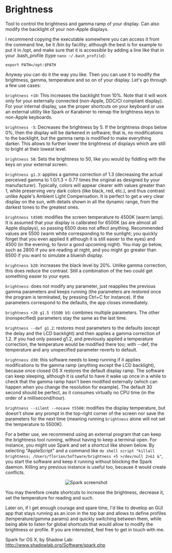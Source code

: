 # Brightness
Tool to control the brightness and gamma ramp of your display. Can also modify the backlight of your non-Apple displays.

I recommend copying the executable somewhere you can access it from the command line, be it /bin by facility; although the best is for example to put it in /opt, and make sure that it is accessible by adding a line like that in your .bash_profile (type `nano ~/.bash_profile`):

`export PATH=/opt:$PATH`

Anyway you can do it the way you like. Then you can use it to modify the brightness, gamma, temperature and so on of your display. Let's go through a few use cases:

`brightness +10`: This increases the backlight from 10%. Note that it will work only for your externally connected (non-Apple, DDC/CI compliant display). For your internal display, use the proper shortcuts on your keyboard or use an external utility like Spark or Karabiner to remap the brightness keys to non-Apple keyboards.

`brightness -5`: Decreases the brightness by 5. If the brightness drops below 0%, then the display will be darkened in software; that is, no modifications to the backlight, but the gamma ramp is modified to make everything darker. This allows to further lower the brightness of displays which are still to bright at their lowest level.

`brightness 50`: Sets the brightness to 50, like you would by fiddling with the keys on your external screen.

`brightness g1.3`: applies a gamma correction of 1.3 (decreasing the actual perceived gamma to 1.0/1.3 = 0.77 times the original as designed by your manufacturer). Typically, colors will appear clearer with values greater than 1, while preserving very dark colors (like black, red, etc.), and thus contrast unlike Apple's Ambient Light Compensation. It is perfect to get a very clear display on the sun, with details shown in all the dynamic range, from the darkest tones to the greatest ones.

`brightness t4500`: modifies the screen temperature to 4500K (warm lamp). It is assumed that your display is calibrated for 6500K (as are almost all Apple displays), so passing 6500 does not affect anything. Recommended values are 5500 (warm white corresponding to the sunlight; you quickly forget that you even applied it although it is still easier to the eyes) and 4500 (in the evening, to favor a good upcoming night). You may go below, such as 2800 if you are reading at night, and you might go greater than 6500 if you want to simulate a blueish display.

`brightness b20`: increases the black level by 20%. Unlike gamma correction, this does reduce the contrast. Still a combination of the two could get something easier to your eyes.

`brightness`: does not modify any parameter, just reapplies the previous gamma parameters and keeps running (the parameters are restored once the program is terminated, by pressing Ctrl+C for instance). If the parameters correspond to the defaults, the app closes immediately.

`brightness +20 g1.5 t5500 b5`: combines multiple parameters. The other (nonspecified) parameters stay the same as the last time.

`brightness --def g1.2`: restores most parameters to the defaults (except the delay and the LCD backlight) and then applies a gamma correction of 1.2. If you had only passed g1.2, and previously applied a temperature correction, the temperature would be modified there too; with --def, the temperature and any unspecified parameter reverts to default.

`brightness d30`: this software needs to keep running if it applies modifications to the gamma ramp (anything except the LCD backlight), because once closed OS X restores the default display ramp. The software can keep sleeping, although it is useful to have it wake up once in a while to check that the gamma ramp hasn't been modified externally (which can happen when you change the resolution for example). The default 30 second should be perfect, as it consumes virtually no CPU time (in the order of a millisecond/hour).

`brightness --silent --nosave t5500`: modifies the display temperature, but doesn't show any prompt in the top-right corner of the screen nor save the parameters for the next time (meaning running `brightness` alone will not set the temperature to 5500K).

For a better use, we recommend using an external program that can keep the brightness tool running, without having to keep a terminal open. For instance, you might use Spark and set a shortcut like shown below. By selecting "AppleScript" and a command like `do shell script "killall brightness; /Users/florian/Software/brightness +5 >/dev/null 2>&1 &"`, you start the software and keep it running without blocking the Spark daemon. Killing any previous instance is useful too, because it would create conflicts.

<p align="center">
  <img src="http://mobile-dev.ch/images/Brightness-screenshot-01.png" alt="Spark screenshot"/>
</p>

You may therefore create shortcuts to increase the brightness, decrease it, set the temperature for reading and such.

Later on, if I get enough courage and spare time, I'd like to develop an GUI app that stays running as an icon in the top bar and allows to define profiles (temperature/gamma params) and quickly switching between them, while being able to listen for global shortcuts that would allow to modify the brightness or profile. If you are interested, feel free to get in touch with me.

Spark for OS X, by Shadow Lab: http://www.shadowlab.org/Software/spark.php

